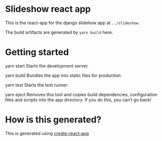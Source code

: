 # Slideshow react app

This is the react-app for the django slidehow app at `../slideshow`.

The build artifacts are generated by `yarn build` here.

# Getting started

  yarn start
    Starts the development server.

  yarn build
    Bundles the app into static files for production.

  yarn test
    Starts the test runner.

  yarn eject
    Removes this tool and copies build dependencies, configuration files
    and scripts into the app directory. If you do this, you can’t go back!

# How is this generated?

This is generated using [create-react-app](create-react-app.md)
